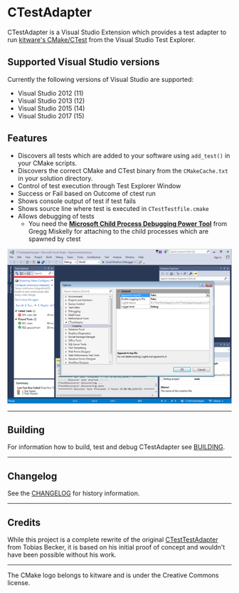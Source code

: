 # CTestAdapter

CTestAdapter is a Visual Studio Extension which provides a test adapter to run [kitware's CMake/CTest](http://cmake.org/) from the Visual Studio Test Explorer.

## Supported Visual Studio versions

Currently the following versions of Visual Studio are supported:

* Visual Studio 2012 (11)
* Visual Studio 2013 (12)
* Visual Studio 2015 (14)
* Visual Studio 2017 (15)

## Features

* Discovers all tests which are added to your software using `add_test()` in your CMake scripts. 
* Discovers the correct CMake and CTest binary from the `CMakeCache.txt` in your solution directory.
* Control of test execution through Test Explorer Window
* Success or Fail based on Outcome of ctest run
* Shows console output of test if test fails
* Shows source line where test is executed in `CTestTestfile.cmake`
* Allows debugging of tests
  * You need the **[Microsoft Child Process Debugging Power Tool](https://marketplace.visualstudio.com/items?itemName=GreggMiskelly.MicrosoftChildProcessDebuggingPowerTool)** from Gregg Miskelly for attaching to the child processes which are spawned by ctest

![screenshot](CTestAdapter/Resources/screenshot.png)  

----

## Building

For information how to build, test and debug CTestAdapter see [BUILDING](BUILDING.md).

----

## Changelog

See the [CHANGELOG](CHANGELOG.md) for history information.

----

## Credits

While this project is a complete rewrite of the original [CTestTestAdapter](https://github.com/toeb/CTestTestAdapter)
from Tobias Becker, it is based on his initial proof of concept and wouldn't have been possible without his work.

----

The CMake logo belongs to kitware and is under the Creative Commons license.
